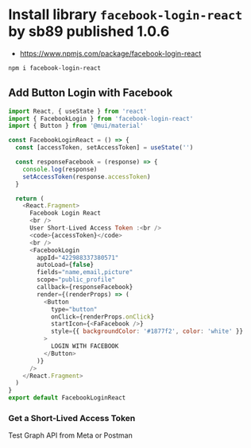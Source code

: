 # Install library `facebook-login-react` by sb89 published 1.0.6

- https://www.npmjs.com/package/facebook-login-react

```sh
ืnpm i facebook-login-react
```

## Add Button Login with Facebook

```js
import React, { useState } from 'react'
import { FacebookLogin } from 'facebook-login-react'
import { Button } from '@mui/material'

const FacebookLoginReact = () => {
  const [accessToken, setAccessToken] = useState('')

  const responseFacebook = (response) => {
    console.log(response)
    setAccessToken(response.accessToken)
  }

  return (
    <React.Fragment>
      Facebook Login React
      <br />
      User Short-Lived Access Token :<br />
      <code>{accessToken}</code>
      <br />
      <FacebookLogin
        appId="422988337380571"
        autoLoad={false}
        fields="name,email,picture"
        scope="public_profile"
        callback={responseFacebook}
        render={(renderProps) => (
          <Button
            type="button"
            onClick={renderProps.onClick}
            startIcon={<FaFacebook />}
            style={{ backgroundColor: '#1877f2', color: 'white' }}
          >
            LOGIN WITH FACEBOOK
          </Button>
        )}
      />
    </React.Fragment>
  )
}
export default FacebookLoginReact
```

### Get a Short-Lived Access Token

Test Graph API from Meta or Postman
